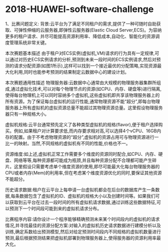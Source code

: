 # 2018-HUAWEI-software-challenge
1、比赛问题定义:
背景:云平台为了满足不同租户的需求,提供了一种可随时自助获取、可弹性伸缩的云服务器,即弹性云服务器(Elastic Cloud Server,ECS)。为容纳更多的租户请求、并尽可能提高资源利用率、降低成本,自动化、智能化的资源调度管理系统非常关键。

本次赛题基本描述
由于租户对ECS实例(虚拟机,VM)请求的行为具有一定规律,可以通过对历史ECS实例请求的分析,预测到未来一段时间的ECS实例请求,然后对预测的请求分配资源(如图1所示),这样可以找到一个接近最优的分配策略,实现资源最大化利用,同时也能参考预测的结果制定云数据中心的建设计划。

本次赛题通用性描述
物理服务器:云数据中心通常由大规模的物理服务器集群所组成,通过虚拟化技术,可以对每个物理节点的资源(如CPU、内存、硬盘等)进行隔离,使得每台物理机上可以同时容纳多个虚拟机,这些虚拟机即共享该物理服务器上的所有资源。为了保证每台虚拟机的运行性能,通常物理资源不能“超分”,即每台物理服务器上所有虚拟机的虚拟资源总量不能超过其物理资源总量。这里假设物理服务器只有一种规格大小。

虚拟机规格:云平台通常预先定义了各种类型虚拟机的规格(flavor),便于租户选择购买。例如,如果租户对计算要求低,而内存要求相对高,可以选择4个vCPU、16GB内存的配置。由于不考虑物理资源的“超分”,虚拟机的资源占用可与物理资源进行一比一的映射。当然,不同规格的虚拟机有不同的性能,价格也不一。

资源维度:如上述,虚拟机正常工作需要多个维度的资源同时配合,如CPU、内存、硬盘、网络等等,每种资源都可能成为瓶颈,并且每种资源分配不合理都可能产生碎片。这里假设只需要考虑单个维度资源的使用,即尽可能最大化每台物理服务器的CPU或者内存(Mem)的利用率,但在考虑某个维度资源优化的同时,要保证其他资源不能超分。

历史请求数据:租户在云平台上每申请一台虚拟机都会在后台的数据库产生一条数据,每条数据包含了虚拟机的ID、虚拟机的规格大小以及创建时间等。如果我们可以获取到云平台在过去一段时间的所有虚拟机请求数据,通过训练这些数据特征,可以预测下一个时间段可能到来的虚拟机请求分布。

比赛程序内容:请你设计一个程序能够精确预测未来某个时间段内的虚拟机的请求情况,并寻找最佳的资源分配方案:对输入的虚拟机历史请求数据进行建模分析以及训练,确定系数给出预测模型,然后对给定预测时间段内不同规格的虚拟机数量进行预测,最后根据预测结果把虚拟机部署到物理服务器上,使得服务器的资源利用率最大化。
